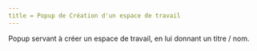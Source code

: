 ```yaml
---
title = Popup de Création d'un espace de travail
---
```


Popup servant à créer un espace de travail, en lui donnant un titre / nom.